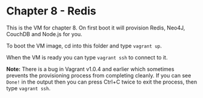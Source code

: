 # Chapter 8 - Redis

This is the VM for chapter 8. On first boot it will provision Redis, Neo4J, CouchDB and Node.js for you.

To boot the VM image, cd into this folder and type `vagrant up`.

When the VM is ready you can type `vagrant ssh` to connect to it. 

**Note:** There is a bug in Vagrant v1.0.4 and earlier which sometimes prevents the provisioning process from completing cleanly. If you can see `Done!` in the output then you can press Ctrl+C twice to exit the process, then type `vagrant ssh`.
